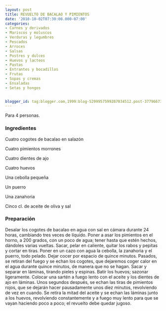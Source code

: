 ```yaml
---
layout: post
title: REVUELTO DE BACALAO Y PIMIENTOS
date: '2010-10-02T07:30:00.000-07:00'
categories:
- Carnes y derivados
- Mariscos y moluscos
- Verduras y legumbres
- Pescados
- Arroces
- Salsas
- Postres y dulces
- Huevos y lacteos
- Pastas
- Entrantes y bocadillos
- Frutas
- Sopas y cremas
- Ensaladas
- Setas y hongos
 

blogger_id: tag:blogger.com,1999:blog-5299957599287034512.post-3779667353806534223
---
```


Para 4 personas.

<h3>Ingredientes</h3>

Cuatro cogotes de bacalao en salazón

Cuatro pimientos morrones

Cuatro dientes de ajo

Cuatro huevos

Una cebolla pequeña

Un puerro

Una zanahoria

Cinco cl. de aceite de oliva y sal

<h3>Preparación</h3>

Desalar los cogotes de bacalao en agua con sal en cámara durante 24 horas, cambiando tres veces de líquido. Poner a asar los pimientos en el horno, a 200 grados, con un poco de agua; tener hasta que estén hechos, dándoles varias vueltas. Sacar, pelar en caliente, quitar los rabos y pepitas y cortar en tiras. Poner en un cazo con agua la cebolla, la zanahoria y el puerro, todo pelado. Dejar cocer por espacio de quince minutos. Pasados, se retiran del fuego y se echan los cogotes, que dejaremos coger calor en el agua durante quince minutos, de manera que no se hagan. Sacar y separar en láminas, tirando pieles y espinas. Batir los huevos; sazonar ligeramente. Colocar una sartén a fuego lento con el aceite y los dientes de ajo en láminas. Unos segundos después, se echan las tiras de pimientos rojos, que se dejarán hacer pausadamente unos diez minutos, revolviendo de vez en cuando. Se retira la mitad del aceite y se echan las láminas junto a los huevos, revolviendo constantemente y a fuego muy lento para que se vayan haciendo poco a poco; el revuelto debe quedar jugoso.

